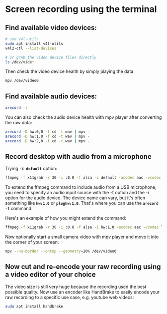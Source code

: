# Screen recording using the terminal

## Find available video devices:
```bash
# use v4l-utils
sudo apt install v4l-utils
v4l2-ctl --list-devices

# or grab the video device files directly
ls /dev/vide*
```
Then check the video device health by simply playing the data:
```bash
mpv /dev/video0
```

## Find available audio devices:
```bash
arecord -l
```
You can also check the audio device health with mpv player after converting the raw data:
```bash
arecord -D hw:0,0 -f cd -t wav | mpv -
arecord -D hw:1,0 -f cd -t wav | mpv -
arecord -D hw:2,0 -f cd -t wav | mpv -
```

## Record desktop with audio from a microphone

Trying **`-i default`** option:
```bash
ffmpeg -f x11grab -r 30 -i :0.0 -f alsa -i default -acodec aac -vcodec libx264 -preset ultrafast -qp 0 output.mp4
```

To extend the ffmpeg command to include audio from a USB microphone, you need to specify an audio input source with the -f option and the -i option for the audio device. The device name can vary, but it's often something like **`hw:1,0`** or **`plughw:1,0`**. That's where you can use the **`arecord -l`** command.

Here's an example of how you might extend the command:

```bash
ffmpeg -f x11grab -r 30 -i :0.0 -f alsa -i hw:1,0 -acodec aac -vcodec libx264 -preset ultrafast -qp 0 output.mp4
```

Now optionally start a small camera video with mpv player and move it into the corner of your screen:
```bash
mpv --no-border --ontop --geometry=20% /dev/video0
```

## Now cut and re-encode your raw recording using a video editor of your choice

The video size is still very huge because the recording used the best possible quality.
Now use an encoder like HandBrake to easily encode your raw recording to a specific use case, e.g. youtube web videos:

```bash
sudo apt install handbrake
```

